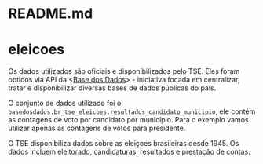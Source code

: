 # README.md

# **eleicoes**


Os dados utilizados são oficiais e disponibilizados pelo TSE. Eles foram obtidos via API da <[Base dos Dados](https://basedosdados.org/)> - iniciativa focada em centralizar, tratar e disponibilizar diversas bases de dados públicas do país.

O conjunto de dados utilizado foi o `basedosdados.br_tse_eleicoes.resultados_candidato_municipio`, ele contém as contagens de voto por candidato por município. Para o exemplo vamos utilizar apenas as contagens de votos para presidente.

 O TSE disponibiliza dados sobre as eleiçoes brasileiras desde 1945. Os dados incluem eleitorado, candidaturas, resultados e prestação de contas.
